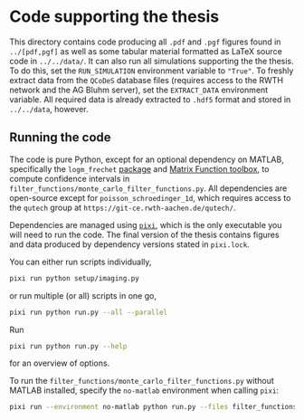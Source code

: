 # Code supporting the thesis
This directory contains code producing all `.pdf` and `.pgf` figures found in `../[pdf,pgf]` as well as some tabular material formatted as LaTeX source code in `../../data/`.
It can also run all simulations supporting the the thesis. To do this, set the `RUN_SIMULATION` environment variable to `"True"`. To freshly extract data from the `QCoDeS` database files (requires access to the RWTH network and the AG Bluhm server), set the `EXTRACT_DATA` environment variable. All required data is already extracted to `.hdf5` format and stored in `../../data`, however.

## Running the code
The code is pure Python, except for an optional dependency on MATLAB, specifically the `logm_frechet` [package](https://www.mathworks.com/matlabcentral/fileexchange/38894-matrix-logarithm-with-frechet-derivatives-and-condition-number) and [Matrix Function toolbox](https://www.mathworks.com/matlabcentral/fileexchange/20820-the-matrix-function-toolbox), to compute confidence intervals in `filter_functions/monte_carlo_filter_functions.py`.
All dependencies are open-source except for `poisson_schroedinger_1d`, which requires access to the `qutech` group at `https://git-ce.rwth-aachen.de/qutech/`.

Dependencies are managed using [`pixi`](https://pixi.sh/), which is the only executable you will need to run the code.
The final version of the thesis contains figures and data produced by dependency versions stated in `pixi.lock`.

You can either run scripts individually,
```sh
pixi run python setup/imaging.py
```
or run multiple (or all) scripts in one go,
```sh
pixi run python run.py --all --parallel
```
Run 
```sh
pixi run python run.py --help
``` 
for an overview of options.

To run the `filter_functions/monte_carlo_filter_functions.py` without MATLAB installed, specify the `no-matlab` environment when calling `pixi`:
```sh
pixi run --environment no-matlab python run.py --files filter_functions/monte_carlo_filter_functions.py
```
